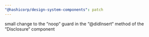 ```yaml
---
"@hashicorp/design-system-components": patch
---
```


small change to the “noop“ guard in the “@didInsert“ method of the “Disclosure“ component
